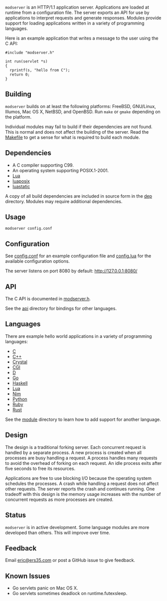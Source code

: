 `modserver` is an HTTP/1.1 application server. Applications are loaded at runtime from a 
configuration file. The server exports an API for use by applications to interpret 
requests and generate responses. Modules provide support for loading applications written 
in a variety of programming languages.

Here is an example application that writes a message to the user using the C API:
```
#include "modserver.h"

int run(servlet *s)
{
  rprintf(s, "hello from C");
  return 0;
}
```

## Building
`modserver` builds on at least the following platforms: FreeBSD, GNU/Linux, Illumos, Mac 
OS X, NetBSD, and OpenBSD. Run `make` or `gmake` depending on the platform.

Individual modules may fail to build if their dependencies are not found. This is normal 
and does not affect the building of the server. Read the [Makefile](src/Makefile) to get 
a sense for what is required to build each module.

## Dependencies
- A C compiler supporting C99.
- An operating system supporting POSIX.1-2001.
- [Lua](https://www.lua.org/)
- [luaposix](https://github.com/luaposix/luaposix)
- [luastatic](https://github.com/ers35/luastatic)

A copy of all build dependencies are included in source form in the [dep](src/dep/) 
directory. Modules may require additional dependencies.

## Usage
`modserver config.conf`

## Configuration
See [config.conf](src/config.conf) for an example configuration file and 
[config.lua](src/config.lua) for the available configuration options.

The server listens on port 8080 by default: http://127.0.0.1:8080/

## API
The C API is documented in [modserver.h](src/api/c/modserver.h).

See the [api](src/api/) directory for bindings for other languages.

## Languages
There are example hello world applications in a variety of programming languages:
- [C](src/example/c/hello.c)
- [C++](src/example/c++/hello.cpp)
- [Crystal](src/example/crystal/hello.cr)
- [CGI](src/example/cgi/hello.cgi)
- [D](src/example/d/hello.d)
- [Go](src/example/go/hello.go)
- [Haskell](src/example/haskell/hello.hs)
- [Lua](src/example/lua/hello.lua)
- [Nim](src/example/nim/hello.nim)
- [Python](src/example/python/hello.py)
- [Ruby](src/example/ruby/hello.rb)
- [Rust](src/example/rust/hello.rs)

See the [module](src/module/) directory to learn how to add support for another 
language.

## Design
The design is a traditional forking server. Each concurrent request is handled by a 
separate process. A new process is created when all processes are busy handling a 
request. A process handles many requests to avoid the overhead of forking on each 
request. An idle process exits after five seconds to free its resources.

Applications are free to use blocking I/O because the operating system schedules the 
processes. A crash while handling a request does not affect other requests. The server 
reports the crash and continues running. One tradeoff with this design is the memory 
usage increases with the number of concurrent requests as more processes are created.

## Status
`modserver` is in active development. Some language modules are more developed than 
others. This will improve over time.

## Feedback
Email [eric@ers35.com](mailto:eric@ers35.com) or post a GitHub issue to give feedback.

## Known Issues
- Go servlets panic on Mac OS X.
- Go servlets sometimes deadlock on runtime.futexsleep.
